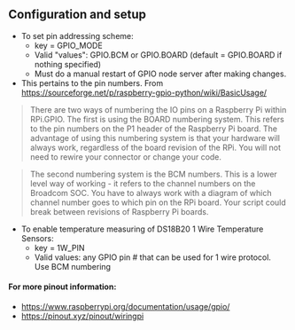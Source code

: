 ## Configuration and setup
- To set pin addressing scheme:
    - key = GPIO_MODE
    - Valid "values": GPIO.BCM or GPIO.BOARD (default = GPIO.BOARD if nothing specified)
    - Must do a manual restart of GPIO node server after making changes.
- This pertains to the pin numbers.  From <https://sourceforge.net/p/raspberry-gpio-python/wiki/BasicUsage/>

>There are two ways of numbering the IO pins on a Raspberry Pi within RPi.GPIO. The first is using the BOARD numbering system. This refers to the pin numbers on the P1 header of the Raspberry Pi board. The advantage of using this numbering system is that your hardware will always work, regardless of the board revision of the RPi. You will not need to rewire your connector or change your code.

>The second numbering system is the BCM numbers. This is a lower level way of working - it refers to the channel numbers on the Broadcom SOC. You have to always work with a diagram of which channel number goes to which pin on the RPi board. Your script could break between revisions of Raspberry Pi boards.

- To enable temperature measuring of DS18B20 1 Wire Temperature Sensors:
    - key = 1W_PIN
    - Valid values: any GPIO pin # that can be used for 1 wire protocol. Use BCM numbering

#### For more pinout information:
- <https://www.raspberrypi.org/documentation/usage/gpio/>
- <https://pinout.xyz/pinout/wiringpi>


